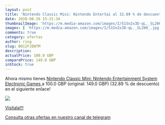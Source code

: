```yaml
---
layout: post
title: 'Nintendo Classic Mini: Nintendo Entertai al 32.89 % de descuento'
date: 2020-08-26 15:21:34
thumbnailImage: 'https://m.media-amazon.com/images/I/51Sn2x3D-qL._SL200_.jpg'
images: [ 'https://m.media-amazon.com/images/I/51Sn2x3D-qL._SL200_.jpg' ]
comments: true
category: ofertas
author: ring
slug: B01IFJEWTM
description:
actualPrice: 100.0 GBP
comparePrice: 149.0 GBP
inStock: true
---
```


Ahora mismo tienes [Nintendo Classic Mini: Nintendo Entertainment System  Electronic Games ](https://www.amazon.com/dp/B01IFJEWTM/?tag=redken08-20) a 100.0 GBP (original: 149.0 GBP) (32.89 %  de descuento) en el siguiente enlace!

[![](https://m.media-amazon.com/images/I/51Sn2x3D-qL._SL200_.jpg)](https://www.amazon.com/dp/B01IFJEWTM/?tag=redken08-20)

[Visítala!!!](https://www.amazon.com/dp/B01IFJEWTM/?tag=redken08-20)

[Consulta otras ofertas en nuestro canal de telegram](https://t.me/s/ofertas25)
